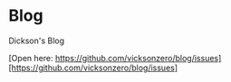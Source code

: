 # Blog
Dickson's Blog

[Open here: https://github.com/vicksonzero/blog/issues][https://github.com/vicksonzero/blog/issues]
